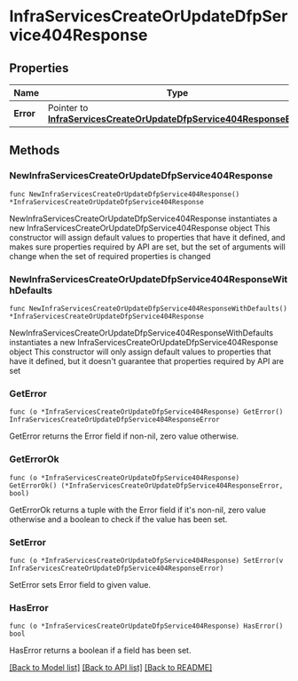 # InfraServicesCreateOrUpdateDfpService404Response

## Properties

Name | Type | Description | Notes
------------ | ------------- | ------------- | -------------
**Error** | Pointer to [**InfraServicesCreateOrUpdateDfpService404ResponseError**](InfraServicesCreateOrUpdateDfpService404ResponseError.md) |  | [optional] 

## Methods

### NewInfraServicesCreateOrUpdateDfpService404Response

`func NewInfraServicesCreateOrUpdateDfpService404Response() *InfraServicesCreateOrUpdateDfpService404Response`

NewInfraServicesCreateOrUpdateDfpService404Response instantiates a new InfraServicesCreateOrUpdateDfpService404Response object
This constructor will assign default values to properties that have it defined,
and makes sure properties required by API are set, but the set of arguments
will change when the set of required properties is changed

### NewInfraServicesCreateOrUpdateDfpService404ResponseWithDefaults

`func NewInfraServicesCreateOrUpdateDfpService404ResponseWithDefaults() *InfraServicesCreateOrUpdateDfpService404Response`

NewInfraServicesCreateOrUpdateDfpService404ResponseWithDefaults instantiates a new InfraServicesCreateOrUpdateDfpService404Response object
This constructor will only assign default values to properties that have it defined,
but it doesn't guarantee that properties required by API are set

### GetError

`func (o *InfraServicesCreateOrUpdateDfpService404Response) GetError() InfraServicesCreateOrUpdateDfpService404ResponseError`

GetError returns the Error field if non-nil, zero value otherwise.

### GetErrorOk

`func (o *InfraServicesCreateOrUpdateDfpService404Response) GetErrorOk() (*InfraServicesCreateOrUpdateDfpService404ResponseError, bool)`

GetErrorOk returns a tuple with the Error field if it's non-nil, zero value otherwise
and a boolean to check if the value has been set.

### SetError

`func (o *InfraServicesCreateOrUpdateDfpService404Response) SetError(v InfraServicesCreateOrUpdateDfpService404ResponseError)`

SetError sets Error field to given value.

### HasError

`func (o *InfraServicesCreateOrUpdateDfpService404Response) HasError() bool`

HasError returns a boolean if a field has been set.


[[Back to Model list]](../README.md#documentation-for-models) [[Back to API list]](../README.md#documentation-for-api-endpoints) [[Back to README]](../README.md)



